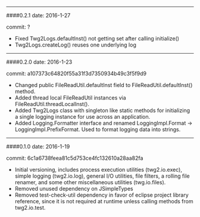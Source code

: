 --------
####0.2.1
date: 2016-1-27

commit: ?

* Fixed Twg2Logs.defaultInst() not getting set after calling initialize()
* Twg2Logs.createLog() reuses one underlying log


--------
####0.2.0
date: 2016-1-23

commit: a107373c64820f55a31f3d7350934b49c3f5f9d9

* Changed public FileReadUtil.defaultInst field to FileReadUtil.defaultInst() method.
* Added thread local FileReadUtil instances via FileReadUtil.threadLocalInst().
* Added Twg2Logs class with singleton like static methods for initializing a single logging instance for use across an application.
* Added Logging.Formatter interface and renamed LoggingImpl.Format -> LoggingImpl.PrefixFormat.  Used to format logging data into strings.


--------
####0.1.0
date: 2016-1-19

commit: 6c1a6738feea81c5d753ce4fc132610a28aa82fa

* Initial versioning, includes process execution utilities (twg2.io.exec), simple logging (twg2.io.log), general I/O utilities, file filters, a rolling file renamer, and some other miscellaneous utilities (twg.io.files).
* Removed unused dependency on JSimpleTypes
* Removed test-check-util dependency in favor of eclipse project library reference, since it is not required at runtime unless calling methods from twg2.io.test.